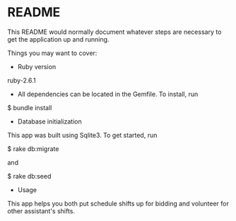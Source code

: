 # README

This README would normally document whatever steps are necessary to get the
application up and running.

Things you may want to cover:

* Ruby version

ruby-2.6.1

* All dependencies can be located in the Gemfile.
To install, run

$ bundle install


* Database initialization

This app was built using Sqlite3. To get started, run

$ rake db:migrate

and

$ rake db:seed



* Usage

This app helps you both put schedule shifts up for bidding and volunteer for other
assistant's shifts.
